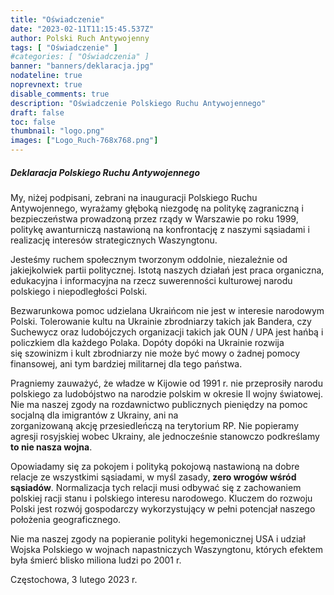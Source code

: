```yaml
---
title: "Oświadczenie"
date: "2023-02-11T11:15:45.537Z"
author: Polski Ruch Antywojenny
tags: [ "Oświadczenie" ]
#categories: [ "Oświadczenia" ]
banner: "banners/deklaracja.jpg"
nodateline: true
noprevnext: true
disable_comments: true
description: "Oświadczenie Polskiego Ruchu Antywojennego"
draft: false
toc: false
thumbnail: "logo.png"
images: ["Logo_Ruch-768x768.png"]
---
```


##### Deklaracja Polskiego Ruchu Antywojennego


My, niżej podpisani, zebrani na inauguracji Polskiego Ruchu Antywojennego, wyrażamy głęboką niezgodę na politykę zagraniczną i bezpieczeństwa prowadzoną przez rządy w Warszawie po roku 1999, politykę awanturniczą nastawioną na konfrontację z naszymi sąsiadami i realizację interesów strategicznych Waszyngtonu.


Jesteśmy ruchem społecznym tworzonym oddolnie, niezależnie od jakiejkolwiek partii politycznej. Istotą naszych działań jest praca organiczna, edukacyjna i informacyjna na rzecz suwerenności kulturowej narodu polskiego i niepodległości Polski.


Bezwarunkowa pomoc udzielana Ukraińcom nie jest w interesie narodowym Polski. Tolerowanie kultu na Ukrainie zbrodniarzy takich jak Bandera, czy Suchewycz oraz ludobójczych organizacji takich jak OUN / UPA jest hańbą i policzkiem dla każdego Polaka. Dopóty dopóki na Ukrainie rozwija się szowinizm i kult
zbrodniarzy nie może być mowy o żadnej pomocy finansowej, ani tym bardziej militarnej dla tego państwa.


Pragniemy zauważyć, że władze w Kijowie od 1991 r. nie przeprosiły narodu polskiego za ludobójstwo na narodzie polskim w okresie II wojny światowej. Nie ma naszej zgody na rozdawnictwo publicznych pieniędzy na pomoc socjalną dla imigrantów z Ukrainy, ani na zorganizowaną akcję przesiedleńczą na terytorium RP. Nie popieramy agresji rosyjskiej wobec Ukrainy, ale jednocześnie stanowczo podkreślamy __to nie nasza wojna__.


Opowiadamy się za pokojem i polityką pokojową nastawioną na dobre relacje ze wszystkimi sąsiadami, w myśl zasady, __zero wrogów wśród sąsiadów__. Normalizacja tych relacji musi odbywać się z zachowaniem polskiej racji stanu i polskiego interesu narodowego. Kluczem do rozwoju Polski jest rozwój gospodarczy wykorzystujący w pełni potencjał naszego położenia geograficznego.


Nie ma naszej zgody na popieranie polityki hegemonicznej USA i udział Wojska Polskiego w wojnach napastniczych Waszyngtonu, których efektem była śmierć blisko miliona ludzi po 2001 r.


Częstochowa, 3 lutego 2023 r.